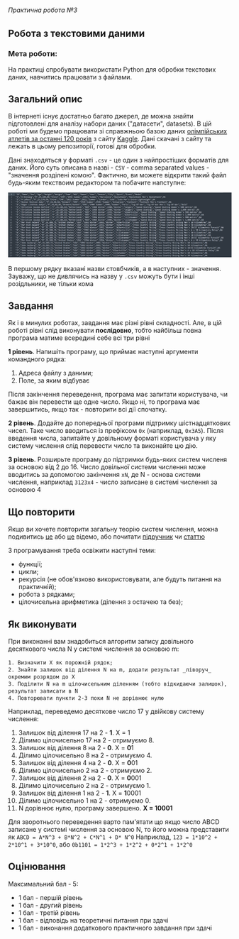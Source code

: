 ###### Практична робота №3
## Робота з текстовими даними

### Мета роботи:
На практиці спробувати використати Python для обробки текстових даних, навчитись працювати з файлами.

## Загальний опис

В інтернеті існує достатньо багато джерел, де можна знайти підготовлені для аналізу набори даних ("датасети", datasets). В цій роботі ми будемо працювати зі справжньою базою даних [олімпійських атлетів за останні 120 років](https://www.kaggle.com/heesoo37/120-years-of-olympic-history-athletes-and-results) з сайту [Kaggle](https://www.kaggle.com/). Дані скачані з сайту та лежать в цьому репозиторії, готові для обробки.

Дані знаходяться у форматі `.csv` - це один з найпростіших форматів для даних. Його суть описана в назві - `CSV` - comma separated values - "значення розділені комою". Фактично, ви можете відкрити такий файл будь-яким текствоим редактором та побачите напступне:

![CSV](./res/csv_sample.png "CSV")

В першому рядку вказані назви стовбчиків, а в наступних - значення. Зауважу, що не дивлячись на назву у `.csv` можуть бути і інші розідльники, не тільки кома

## Завдання

Як і в минулих роботах, завдання має різні рівні складності. Але, в цій роботі рівні слід виконувати **послідовно**, тобто найбільш повна програма матиме всередині себе всі три рівні

**1 рівень**. Напишіть програму, що приймає наступні аргументи командного рядка:
1) Адреса файлу з даними;
2) Поле, за яким відбуває

Після закінчення переведення, програма має запитати користувача, чи бажає він перевести ще одне число. Якщо ні, то програма має завершитись, якщо так - повторити всі дії спочатку.

**2 рівень**. Додайте до попередньої програми підтримку шістнадцяткових чисел. Таке число вводиться із префіксом `0x` (наприклад, `0x3A5`). Після введення числа, запитайте у довільному форматі користувача у яку систему числення слід перевести число та виконайте цю дію.

**3 рівень**. Розширьте програму до підтримки будь-яких систем численя за основою від 2 до 16. Число довільної системи числення може вводитись за допомогою закінчення `xN`, де N - основа системи числення, наприклад `3123x4` - число записане в системі числення за основою 4

## Що повторити

Якщо ви хочете повторити загальну теорію систем числення, можна подивитись [це](https://www.youtube.com/watch?v=LpuPe81bc2w) або [це](https://www.youtube.com/watch?v=ku4KOFQ-bB4) відемо, або почитати [підручник](https://ru.wikibooks.org/wiki/%D0%A1%D0%B8%D1%81%D1%82%D0%B5%D0%BC%D1%8B_%D1%81%D1%87%D0%B8%D1%81%D0%BB%D0%B5%D0%BD%D0%B8%D1%8F) чи [статтю](https://betterexplained.com/articles/numbers-and-bases/)

З програмування треба освіжити наступні теми:
- функції;
- цикли;
- рекурсія (не обов'язково використовувати, але будуть питання на практичній);
- робота з рядками;
- цілочисельна арифметика (ділення з остачею та без);

## Як виконувати

При виконанні вам знадобиться алгоритм запису довільного десяткового числа N у системі числення за основою m:

```
1. Визначити Х як порожній рядок;
2. Знайти залишок від ділення N на m, додати результат _ліворуч_ окремим розрядом до Х
3. Поділити N на m цілочисельним діленням (тобто відкидаючи залишок), результат записати в N
4. Повторювати пункти 2-3 поки N не дорівнює нулю
```

Наприклад, переведемо десяткове число 17 у двійкову систему числення:

1. Залишок від ділення 17 на 2 - **1**. X = 1
2. Ділимо цілочисельно 17 на 2 - отримуємо 8.
3. Залишок від ділення 8 на 2 - **0**. X = **0**1
4. Ділимо цілочисельно 8 на 2 - отримуємо 4.
5. Залишок від ділення 4 на 2 - **0**. X = **0**01
6. Ділимо цілочисельно 2 на 2 - отримуємо 2.
7. Залишок від ділення 2 на 2 - **0**. X = **0**001
8. Ділимо цілочисельно 2 на 2 - отримуємо 1.
9. Залишок від ділення 1 на 2 - **1**. X = **1**0001
10. Ділимо цілочисельно 1 на 2 - отримуємо 0.
11. N дорівнює нулю, програму завершено. **X = 10001**

Для зворотнього переведення варто пам'ятати що якщо число ABCD записане у системі числення за основою N, то його можна представити як
`ABCD = A*N^3 + B*N^2 + C*N^1 + D* N^0`
Наприклад, `123 = 1*10^2 + 2*10^1 + 3*10^0`, або `0b1101 = 1*2^3 + 1*2^2 + 0*2^1 + 1*2^0`

## Оцінювання

Максимальний бал - 5:
- 1 бал - першій рівень
- 1 бал - другий рівень
- 1 бал - третій рівень
- 1 бал - відповідь на теоретичні питання при здачі
- 1 бал - виконання додаткового практичного завдання при здачі
